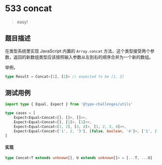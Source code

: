 # 533 concat

> easy!

## 题目描述

在类型系统里实现 JavaScript 内置的 `Array.concat` 方法，这个类型接受两个参数，返回的新数组类型应该按照输入参数从左到右的顺序合并为一个新的数组。

举例，

```ts
type Result = Concat<[1], [2]> // expected to be [1, 2]
```

## 测试用例

```ts
import type { Equal, Expect } from '@type-challenges/utils'

type cases = [
    Expect<Equal<Concat<[], []>, []>>,
    Expect<Equal<Concat<[], [1]>, [1]>>,
    Expect<Equal<Concat<[1, 2], [3, 4]>, [1, 2, 3, 4]>>,
    Expect<Equal<Concat<['1', 2, '3'], [false, boolean, '4']>, ['1', 2, '3', false, boolean, '4']>>
]
```

#### 实现

```ts
type Concat<T extends unknown[], U extends unknown[]> = [...T, ...U]
```
